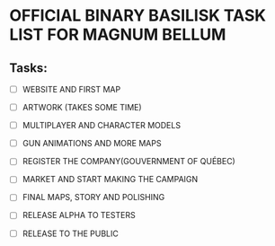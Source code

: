 #                             OFFICIAL BINARY BASILISK TASK LIST FOR MAGNUM BELLUM


## Tasks:
- [ ] WEBSITE AND FIRST MAP
- [ ] ARTWORK (TAKES SOME TIME)
- [ ] MULTIPLAYER AND CHARACTER MODELS
- [ ] GUN ANIMATIONS AND MORE MAPS
- [ ] REGISTER THE COMPANY(GOUVERNMENT OF QUÉBEC)
- [ ] MARKET AND START MAKING THE CAMPAIGN
- [ ] FINAL MAPS, STORY AND POLISHING
- [ ] RELEASE ALPHA TO TESTERS
- [ ] RELEASE TO THE PUBLIC

